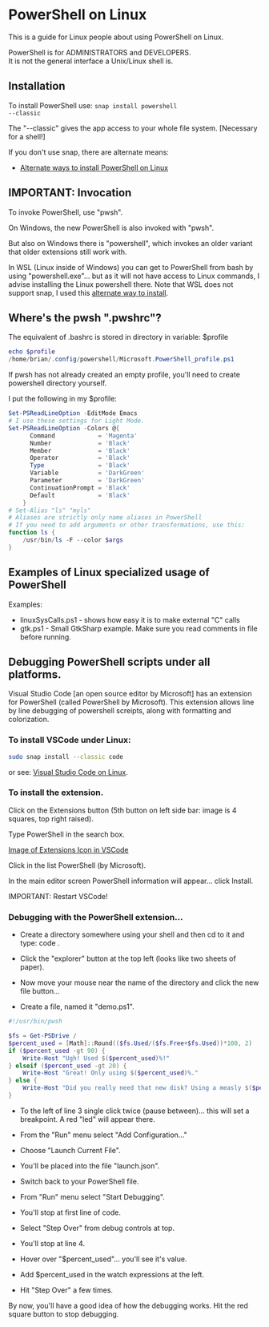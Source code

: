 # PowerShell on Linux

This is a guide for Linux people about using PowerShell on Linux.

PowerShell is for ADMINISTRATORS and DEVELOPERS.
<br>
It is not the general interface a Unix/Linux shell is.

## Installation

To install PowerShell use: <code>snap install powershell --classic</code>

The "--classic" gives the app access to your whole file system. [Necessary for a shell!]

If you don't use snap, there are alternate means:

* [Alternate ways to install PowerShell on Linux](https://docs.microsoft.com/en-us/powershell/scripting/install/install-other-linux?view=powershell-7.2#installation-using-a-binary-archive-file)


## IMPORTANT: Invocation
To invoke PowerShell, use "pwsh".

On Windows, the new PowerShell is also invoked with "pwsh".

But also on Windows there is "powershell", which invokes an older variant that older extensions
still work with.

In WSL (Linux inside of Windows) you can get to PowerShell from bash by using "powershell.exe"...
but as it will not have access to Linux commands, I advise installing the Linux powershell there.
Note that WSL does not support snap, I used this [alternate way to install](https://docs.microsoft.com/en-us/powershell/scripting/install/install-other-linux?view=powershell-7.2#installation-using-a-binary-archive-file).

## Where's the pwsh ".pwshrc"?
The equivalent of .bashrc is stored in directory in variable: $profile
```powershell
echo $profile
/home/brian/.config/powershell/Microsoft.PowerShell_profile.ps1
```
If pwsh has not already created an empty profile, you'll need
to create powershell directory yourself.

I put the following in my $profile:
```powershell
Set-PSReadLineOption -EditMode Emacs
# I use these settings for Light Mode.
Set-PSReadLineOption -Colors @{
      Command            = 'Magenta'
      Number             = 'Black'
      Member             = 'Black'
      Operator           = 'Black'
      Type               = 'Black'
      Variable           = 'DarkGreen'
      Parameter          = 'DarkGreen'
      ContinuationPrompt = 'Black'
      Default            = 'Black'
    }
# Set-Alias "ls" "myls"
# Aliases are strictly only name aliases in PowerShell
# If you need to add arguments or other transformations, use this:
function ls {
	/usr/bin/ls -F --color $args
}
```

## Examples of Linux specialized usage of PowerShell
Examples:
* linuxSysCalls.ps1 - shows how easy it is to make external "C" calls
* gtk.ps1 - Small GtkSharp example. Make sure you read comments in file before running.

## Debugging PowerShell scripts under all platforms.
Visual Studio Code [an open source editor by Microsoft] has an extension
for PowerShell (called PowerShell by Microsoft). This extension allows
line by line debugging of powershell screipts, along with formatting and
colorization.

### To install VSCode under Linux:
```sh
sudo snap install --classic code
```
or see: [Visual Studio Code on Linux](https://code.visualstudio.com/docs/setup/linux).


### To install the extension.

Click on the Extensions button (5th button on left side bar: image is 4 squares, top right raised).

Type PowerShell in the search box.

[Image of Extensions Icon in VSCode](vscode_extensions_icon.png)

Click in the list PowerShell (by Microsoft).

In the main editor screen PowerShell information will appear... click Install.

IMPORTANT: Restart VSCode!

### Debugging with the PowerShell extension...
* Create a directory somewhere using your shell and then cd to it and type:
    code .

* Click the "explorer" button at the top left (looks like two sheets of paper).

* Now move your mouse near the name of the directory and click the new file button...

* Create a file, named it "demo.ps1".
```powershell
#!/usr/bin/pwsh

$fs = Get-PSDrive /
$percent_used = [Math]::Round(($fs.Used/($fs.Free+$fs.Used))*100, 2)
if ($percent_used -gt 90) {
	Write-Host "Ugh! Used $($percent_used)%!"
} elseif ($percent_used -gt 20) {
	Write-Host "Great! Only using $($percent_used)%."
} else {
	Write-Host "Did you really need that new disk? Using a measly $($percent_used)%!"
}
```

* To the left of line 3 single click twice (pause between)... this will set a breakpoint.
A red "led" will appear there.

* From the "Run" menu select "Add Configuration..."

* Choose "Launch Current File".

* You'll be placed into the file "launch.json".

* Switch back to your PowerShell file.

* From "Run" menu select "Start Debugging".

* You'll stop at first line of code.

* Select "Step Over" from debug controls at top.

* You'll stop at line 4.

* Hover over "$percent_used"... you'll see it's value.

* Add $percent_used in the watch expressions at the left.

* Hit "Step Over" a few times.

By now, you'll have a good idea of how the debugging works.
Hit the red square button to stop debugging.
